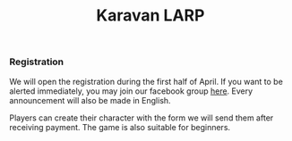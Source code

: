 ﻿---
layout: default-eng
title: Karavan LARP
---
### Registration

We will open the registration during the first half of April. If you want to be alerted immediately, you may join our facebook group [here](https://www.facebook.com/groups/1885296201754289/). Every announcement will also be made in English.

Players can create their character with the form we will send them after receiving payment. The game is also suitable for beginners.